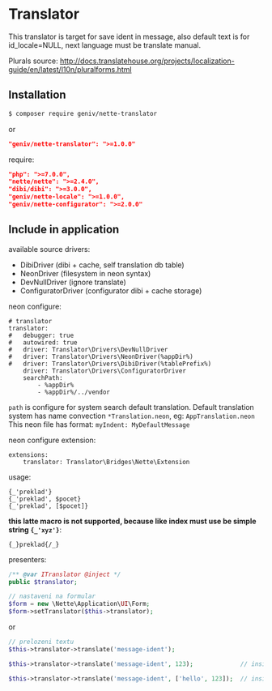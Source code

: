 Translator
==========

This translator is target for save ident in message, also default text is for id_locale=NULL, 
next language must be translate manual.

Plurals source: http://docs.translatehouse.org/projects/localization-guide/en/latest/l10n/pluralforms.html

Installation
------------

```sh
$ composer require geniv/nette-translator
```
or
```json
"geniv/nette-translator": ">=1.0.0"
```

require:
```json
"php": ">=7.0.0",
"nette/nette": ">=2.4.0",
"dibi/dibi": ">=3.0.0",
"geniv/nette-locale": ">=1.0.0",
"geniv/nette-configurator": ">=2.0.0"
```

Include in application
----------------------

available source drivers:
- DibiDriver (dibi + cache, self translation db table)
- NeonDriver (filesystem in neon syntax)
- DevNullDriver (ignore translate)
- ConfiguratorDriver (configurator dibi + cache storage)

neon configure:
```neon
# translator
translator:
#   debugger: true
#   autowired: true
#   driver: Translator\Drivers\DevNullDriver
#   driver: Translator\Drivers\NeonDriver(%appDir%)
#   driver: Translator\Drivers\DibiDriver(%tablePrefix%)
    driver: Translator\Drivers\ConfiguratorDriver
    searchPath:
        - %appDir%
        - %appDir%/../vendor
```

`path` is configure for system search default translation.
Default translation system has name convection `*Translation.neon`, eg: `AppTranslation.neon`
This neon file has format: `myIndent: MyDefaultMessage`

neon configure extension:
```neon
extensions:
    translator: Translator\Bridges\Nette\Extension
```

usage:
```latte
{_'preklad'}
{_'preklad', $pocet}
{_'preklad', [$pocet]}
```

**this latte macro is not supported, because like index must use be simple string `{_'xyz'}`**:
```latte
{_}preklad{/_}
```

presenters:
```php
/** @var ITranslator @inject */
public $translator;

// nastaveni na formular
$form = new \Nette\Application\UI\Form;
$form->setTranslator($this->translator);
```
or
```php
// prelozeni textu
$this->translator->translate('message-ident');

$this->translator->translate('message-ident', 123);             // inside %s

$this->translator->translate('message-ident', ['hello', 123]);  // inside %s, %s
```
